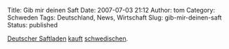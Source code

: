 Title: Gib mir deinen Saft
Date: 2007-07-03 21:12
Author: tom
Category: Schweden
Tags: Deutschland, News, Wirtschaft
Slug: gib-mir-deinen-saft
Status: published

[Deutscher Saftladen](http://www.eckes-granini.de/)
[kauft](http://www.thelocal.se/7782/20070703/)
[schwedischen](http://www.bramhults.se/).

